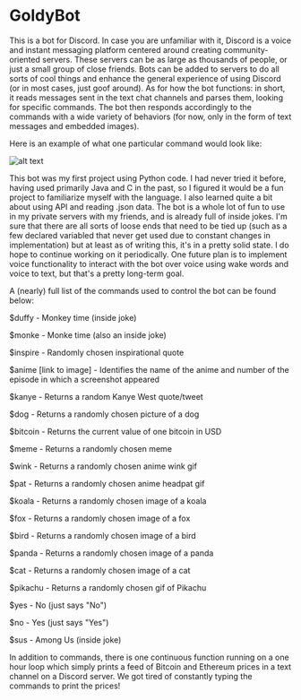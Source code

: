 # GoldyBot
This is a bot for Discord. In case you are unfamiliar with it, Discord is a voice and instant messaging platform centered around creating community-oriented servers. These servers can be as large as thousands of people, or just a small group of close friends. Bots can be added to servers to do all sorts of cool things and enhance the general experience of using Discord (or in most cases, just goof around). As for how the bot functions: in short, it reads messages sent in the text chat channels and parses them, looking for specific commands. The bot then responds accordingly to the commands with a wide variety of behaviors (for now, only in the form of text messages and embedded images). 

Here is an example of what one particular command would look like:

![alt text](https://i.imgur.com/Lgll6dt.png)

This bot was my first project using Python code. I had never tried it before, having used primarily Java and C in the past, so I figured it would be a fun project to familiarize myself with the language. I also learned quite a bit about using API and reading .json data. The bot is a whole lot of fun to use in my private servers with my friends, and is already full of inside jokes. I'm sure that there are all sorts of loose ends that need to be tied up (such as a few declared variabled that never get used due to constant changes in implementation) but at least as of writing this, it's in a pretty solid state. I do hope to continue working on it periodically. One future plan is to implement voice functionality to interact with the bot over voice using wake words and voice to text, but that's a pretty long-term goal.

A (nearly) full list of the commands used to control the bot can be found below:

$duffy - Monkey time (inside joke)

$monke - Monke time (also an inside joke)

$inspire - Randomly chosen inspirational quote

$anime [link to image] - Identifies the name of the anime and number of the episode in which a screenshot appeared

$kanye - Returns a random Kanye West quote/tweet

$dog - Returns a randomly chosen picture of a dog

$bitcoin - Returns the current value of one bitcoin in USD

$meme - Returns a randomly chosen meme

$wink - Returns a randomly chosen anime wink gif

$pat - Returns a randomly chosen anime headpat gif

$koala - Returns a randomly chosen image of a koala

$fox - Returns a randomly chosen image of a fox

$bird - Returns a randomly chosen image of a bird

$panda - Returns a randomly chosen image of a panda

$cat - Returns a randomly chosen image of a cat

$pikachu - Returns a randomly chosen gif of Pikachu

$yes - No (just says "No")

$no - Yes (just says "Yes")

$sus - Among Us (inside joke)

In addition to commands, there is one continuous function running on a one hour loop which simply prints a feed of Bitcoin and Ethereum prices in a text channel on a Discord server. We got tired of constantly typing the commands to print the prices!

